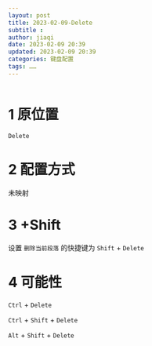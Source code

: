 ```yaml
---
layout: post
title: 2023-02-09-Delete
subtitle :
author: jiaqi
date: 2023-02-09 20:39
updated: 2023-02-09 20:39
categories: 键盘配置
tags: ……
---
```

```toc
```
# 1 原位置

`Delete`

# 2 配置方式

未映射

# 3 +Shift

设置 `删除当前段落` 的快捷键为 `Shift` + `Delete`

# 4 可能性

`Ctrl` + `Delete`

`Ctrl` + `Shift` + `Delete`

`Alt` + `Shift` + `Delete`